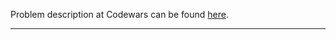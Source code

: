 Problem description at Codewars can be found
[here](https://www.codewars.com/kata/57faf12b21c84b5ba30001b0/train/python).

-------------


